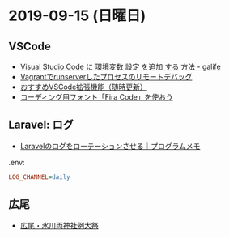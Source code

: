 # 2019-09-15 (日曜日)

## VSCode

- [Visual Studio Code に 環境変数 設定 を追加 する 方法 - galife](https://garafu.blogspot.com/2017/05/vscode-environment-variables.html)
- [Vagrantでrunserverしたプロセスのリモートデバッグ](https://github.com/hdknr/annotated-django/blob/7309cea318cd508d512c8db498b29c2d249e1185/markdown/django/vscode.md)
- [おすすめVSCode拡張機能（随時更新）](https://qiita.com/aoharu514/items/2ef6f168a6289ec81d6a)
- [コーディング用フォント「Fira Code」を使おう](https://qiita.com/shuntksh/items/1995e87fe5c1ac88296f)

## Laravel: ログ

- [Laravelのログをローテーションさせる｜プログラムメモ](https://pgmemo.tokyo/data/archives/1332.html)

.env:

~~~ini
LOG_CHANNEL=daily
~~~

## 広尾

- [広尾・氷川両神社例大祭](http://www.hiroo.info/?p=8068)
